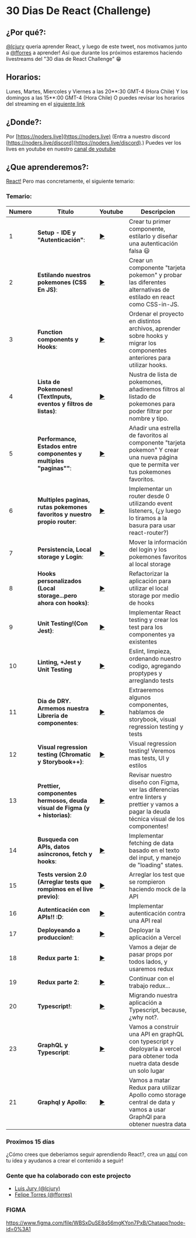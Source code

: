 # 30 Dias De React (Challenge)

## ¿Por qué?:

[@lcjury](https**://twitter.com/lcjury) queria aprender React, y luego de este tweet, nos motivamos junto a [@fforres](https**://twitter.com/fforres) a aprender! Así que durante los próximos estaremos haciendo livestreams del "30 dias de React Challenge" 😁

## Horarios:

Lunes, Martes, Miercoles y Viernes a las 20**:30 GMT-4 (Hora Chile)
Y los domingos a las 15**:00 GMT-4 (Hora Chile)
O puedes revisar los horarios del streaming en el [siguiente link](https://noders.live/schedule)

## ¿Donde?:

Por [https://noders.live](https://noders.live)
(Entra a nuestro discord [https://noders.live/discord](https://noders.live/discord).)
Puedes ver los lives en youtube en nuestro [canal de youtube](https://www.youtube.com/playlist?list=PLBEwfn9JYDc-XK9vZkWDsnh_qN8KDZU56)

## ¿Que aprenderemos?:

[React!](https://reactjs.org/) 
Pero mas concretamente, el siguiente temario:

### Temario:

| Numero | Titulo  | Youtube  | Descripcion |
|---|---|---|---|
| 1 | **Setup - IDE y "Autenticación"**: | [▶](https://www.youtube.com/watch?v=YiyUstDAZWI&list=PLBEwfn9JYDc-XK9vZkWDsnh_qN8KDZU56&index=1) | Crear tu primer componente, estilarlo y diseñar una autenticación falsa 😃 |
| 2 | **Estilando nuestros pokemones (CSS En JS)**: | [▶](https://www.youtube.com/watch?v=8qmRBXVl8us&list=PLBEwfn9JYDc-XK9vZkWDsnh_qN8KDZU56&index=2) | Crear un componente "tarjeta pokemon" y probar las diferentes alternativas de estilado en react como CSS-in-JS. |
| 3 | **Function components y Hooks**: | [▶](https://www.youtube.com/watch?v=osAkduZD0U8&list=PLBEwfn9JYDc-XK9vZkWDsnh_qN8KDZU56&index=3) | Ordenar el proyecto en distintos archivos, aprender sobre hooks y migrar los componentes anteriores para utilizar hooks. |
| 4 | **Lista de Pokemones! (TextInputs, eventos y filtros de listas)**: | [▶](https://www.youtube.com/watch?v=4W_k5Q4B7CM&list=PLBEwfn9JYDc-XK9vZkWDsnh_qN8KDZU56&index=4) | Nustra de lista de pokemones, añadiremos filtros al listado de pokemones para poder filtrar por nombre y tipo. |
| 5 | **Performance, Estados entre componentes y multiples "paginas""**: | [▶](https://www.youtube.com/watch?v=GkGTOufH3eo&list=PLBEwfn9JYDc-XK9vZkWDsnh_qN8KDZU56&index=5) | Añadir una estrella de favoritos al componente "tarjeta pokemon" Y crear una nueva página que te permita ver tus pokemones favoritos. |
| 6 | **Multiples paginas, rutas pokemones favoritos y nuestro propio router**: | [▶](https://www.youtube.com/watch?v=CobxhwWT3bA&list=PLBEwfn9JYDc-XK9vZkWDsnh_qN8KDZU56&index=6) | Implementar un router desde 0 utilizando event listeners, (¿y luego lo tiramos a la basura para usar react-router?) |
| 7 | **Persistencia, Local storage y Login**: | [▶](https://www.youtube.com/watch?v=ySoUQgSJguA&list=PLBEwfn9JYDc-XK9vZkWDsnh_qN8KDZU56&index=7) | Mover la información del login y los pokemones favoritos al local storage |
| 8 | **Hooks personalizados (Local storage...pero ahora con hooks)**: | [▶](https://www.youtube.com/watch?v=fmK-hAqsijc&list=PLBEwfn9JYDc-XK9vZkWDsnh_qN8KDZU56&index=8) | Refactorizar la aplicación para utilizar el local storage por medio de hooks |
| 9 | **Unit Testing!(Con Jest)**: | [▶](https://www.youtube.com/watch?v=ZhSDwfhcUpg&list=PLBEwfn9JYDc-XK9vZkWDsnh_qN8KDZU56&index=9) | Implementar React testing y crear los test para los componentes ya existentes |
| 10 | **Linting, +Jest y Unit Testing** | [▶](https://www.youtube.com/watch?v=e4t060BOJT8&list=PLBEwfn9JYDc-XK9vZkWDsnh_qN8KDZU56&index=10) | Eslint, limpieza, ordenando nuestro codigo, agregando proptypes y arreglando tests |
| 11 | **Dia de DRY. Armemos nuestra Libreria de componentes**: | [▶](https://www.youtube.com/watch?v=ittfvx0AIH8&list=PLBEwfn9JYDc-XK9vZkWDsnh_qN8KDZU56&index=11) | Extraeremos algunos componentes, hablamos de storybook, visual regression testing y tests |
| 12 | **Visual regression testing (Chromatic y Storybook++)**: | [▶](https://www.youtube.com/watch?v=iXXhCSdnW1Q&list=PLBEwfn9JYDc-XK9vZkWDsnh_qN8KDZU56&index=12) | Visual regression testing! Veremos mas tests, UI y estilos |
| 13 | **Prettier, componentes hermosos, deuda visual de Figma (y + historias)**: | [▶]() | Revisar nuestro diseño con Figma, ver las diferencias entre linters y prettier y vamos a pagar la deuda técnica visual de los componentes! |
| 14 | **Busqueda con APIs, datos asincronos, fetch y hooks**: | [▶]() | Implementar fetching de data basado en el texto del input, y manejo de "loading" states. |
| 15 | **Tests version 2.0 (Arreglar tests que rompimos en el live previo)**: | [▶]() | Arreglar los test que se rompieron haciendo mock de la API |
| 16 | **Autenticación con APIs!! :D**: | [▶]() | Implementar autenticación contra una API real |
| 17 | **Deployeando a produccion!**: | [▶]() | Deployar la aplicación a Vercel |
| 18 | **Redux parte 1**: | [▶]() | Vamos a dejar de pasar props por todos lados, y usaremos redux |
| 19 | **Redux parte 2**: | [▶]() | Continuar con el trabajo redux... |
| 20 | **Typescript!**: | [▶]() | Migrando nuestra aplicación a Typescript, because, ¿why not?. |
| 23 | **GraphQL y Typescript**: | [▶]() | Vamos a construir una API en graphQL con typescript y deployarla a vercel para obtener toda nuetra data desde un solo lugar |
| 21 | **Graphql y Apollo**: | [▶]() | Vamos a matar Redux para utilizar Apollo como storage central de data y vamos a usar GraphQl para obtener nuestra data |



### Proximos 15 días

¿Cómo crees que deberiamos seguir aprendiendo React?, crea un [aquí](https://github.com/Noders/30diasdereact/issues/new) con tu idea y ayudanos a crear el contenido a seguir!

### Gente que ha colaborado con este projecto

- [Luis Jury (@lcjury)](https**://twitter.com/lcjury)
- [Felipe Torres (@fforres)](https**://twitter.com/fforres)

### FIGMA

https://www.figma.com/file/WBSxDuSE8q56mgKYon7PxB/Chatapp?node-id=0%3A1
